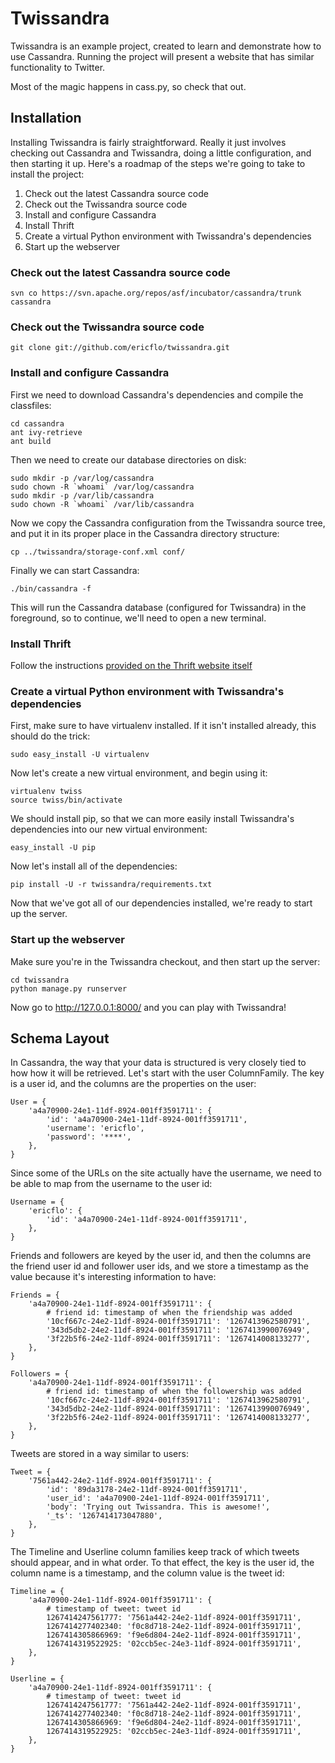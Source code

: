 # Twissandra

Twissandra is an example project, created to learn and demonstrate how to use
Cassandra.  Running the project will present a website that has similar
functionality to Twitter.

Most of the magic happens in cass.py, so check that out.

## Installation

Installing Twissandra is fairly straightforward.  Really it just involves
checking out Cassandra and Twissandra, doing a little configuration, and
then starting it up.  Here's a roadmap of the steps we're going to take to
install the project:

1. Check out the latest Cassandra source code
1. Check out the Twissandra source code
1. Install and configure Cassandra
1. Install Thrift
1. Create a virtual Python environment with Twissandra's dependencies
1. Start up the webserver

### Check out the latest Cassandra source code

    svn co https://svn.apache.org/repos/asf/incubator/cassandra/trunk cassandra

### Check out the Twissandra source code

    git clone git://github.com/ericflo/twissandra.git

### Install and configure Cassandra

First we need to download Cassandra's dependencies and compile the classfiles:

    cd cassandra
    ant ivy-retrieve
    ant build

Then we need to create our database directories on disk:

    sudo mkdir -p /var/log/cassandra
    sudo chown -R `whoami` /var/log/cassandra
    sudo mkdir -p /var/lib/cassandra
    sudo chown -R `whoami` /var/lib/cassandra

Now we copy the Cassandra configuration from the Twissandra source tree, and
put it in its proper place in the Cassandra directory structure:

    cp ../twissandra/storage-conf.xml conf/

Finally we can start Cassandra:

    ./bin/cassandra -f

This will run the Cassandra database (configured for Twissandra) in the
foreground, so to continue, we'll need to open a new terminal.

### Install Thrift

Follow the instructions [provided on the Thrift website itself](http://wiki.apache.org/thrift/ThriftInstallation)

### Create a virtual Python environment with Twissandra's dependencies

First, make sure to have virtualenv installed.  If it isn't installed already,
this should do the trick:

    sudo easy_install -U virtualenv

Now let's create a new virtual environment, and begin using it:

    virtualenv twiss
    source twiss/bin/activate

We should install pip, so that we can more easily install Twissandra's
dependencies into our new virtual environment:

    easy_install -U pip

Now let's install all of the dependencies:

    pip install -U -r twissandra/requirements.txt

Now that we've got all of our dependencies installed, we're ready to start up
the server.

### Start up the webserver

Make sure you're in the Twissandra checkout, and then start up the server:

    cd twissandra
    python manage.py runserver

Now go to http://127.0.0.1:8000/ and you can play with Twissandra!

## Schema Layout

In Cassandra, the way that your data is structured is very closely tied to how
how it will be retrieved.  Let's start with the user ColumnFamily. The key is
a user id, and the columns are the properties on the user:

    User = {
        'a4a70900-24e1-11df-8924-001ff3591711': {
            'id': 'a4a70900-24e1-11df-8924-001ff3591711',
            'username': 'ericflo',
            'password': '****',
        },
    }

Since some of the URLs on the site actually have the username, we need to be
able to map from the username to the user id:

    Username = {
        'ericflo': {
            'id': 'a4a70900-24e1-11df-8924-001ff3591711',
        },
    }

Friends and followers are keyed by the user id, and then the columns are the
friend user id and follower user ids, and we store a timestamp as the value
because it's interesting information to have:
    
    Friends = {
        'a4a70900-24e1-11df-8924-001ff3591711': {
            # friend id: timestamp of when the friendship was added
            '10cf667c-24e2-11df-8924-001ff3591711': '1267413962580791',
            '343d5db2-24e2-11df-8924-001ff3591711': '1267413990076949',
            '3f22b5f6-24e2-11df-8924-001ff3591711': '1267414008133277',
        },
    }
    
    Followers = {
        'a4a70900-24e1-11df-8924-001ff3591711': {
            # friend id: timestamp of when the followership was added
            '10cf667c-24e2-11df-8924-001ff3591711': '1267413962580791',
            '343d5db2-24e2-11df-8924-001ff3591711': '1267413990076949',
            '3f22b5f6-24e2-11df-8924-001ff3591711': '1267414008133277',
        },
    }

Tweets are stored in a way similar to users:

    Tweet = {
        '7561a442-24e2-11df-8924-001ff3591711': {
            'id': '89da3178-24e2-11df-8924-001ff3591711',
            'user_id': 'a4a70900-24e1-11df-8924-001ff3591711',
            'body': 'Trying out Twissandra. This is awesome!',
            '_ts': '1267414173047880',
        },
    }

The Timeline and Userline column families keep track of which tweets should
appear, and in what order.  To that effect, the key is the user id, the column
name is a timestamp, and the column value is the tweet id:

    Timeline = {
        'a4a70900-24e1-11df-8924-001ff3591711': {
            # timestamp of tweet: tweet id
            1267414247561777: '7561a442-24e2-11df-8924-001ff3591711',
            1267414277402340: 'f0c8d718-24e2-11df-8924-001ff3591711',
            1267414305866969: 'f9e6d804-24e2-11df-8924-001ff3591711',
            1267414319522925: '02ccb5ec-24e3-11df-8924-001ff3591711',
        },
    }
    
    Userline = {
        'a4a70900-24e1-11df-8924-001ff3591711': {
            # timestamp of tweet: tweet id
            1267414247561777: '7561a442-24e2-11df-8924-001ff3591711',
            1267414277402340: 'f0c8d718-24e2-11df-8924-001ff3591711',
            1267414305866969: 'f9e6d804-24e2-11df-8924-001ff3591711',
            1267414319522925: '02ccb5ec-24e3-11df-8924-001ff3591711',
        },
    }